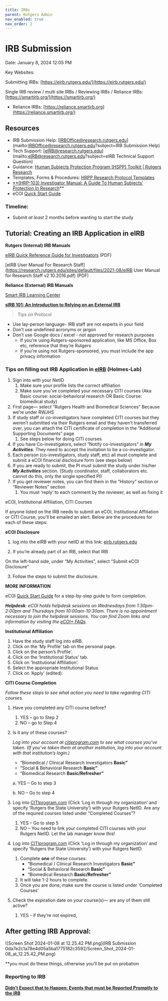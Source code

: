```yaml
---
title: IRBs
parent: Rutgers Admin
nav_enabled: true 
nav_order: 2
---
```


# IRB Submission

Date: January 8, 2024 12:05 PM

Key Websites: 

Submitting IRBs: [https://eirb.rutgers.edu/](https://eirb.rutgers.edu/) 

Single IRB review / multi site IRBs / Reviewing IRBs / Reliance IRBs: [https://smartirb.org/](https://smartirb.org/) 

- Reliance IRBs: [https://reliance.smartirb.org](https://reliance.smartirb.org/)

## Resources

- IRB Submission Help: [IRBOffice@research.rutgers.edu](mailto:IRBOffice@research.rutgers.edu?subject=IRB Submission Help)
- Tech Support: [eIRB@research.rutgers.edu](mailto:eIRB@research.rutgers.edu?subject=eIRB Technical Support Question)
- Guidance: [Human Subjects Protection Program (HSPP) Toolkit | Rutgers Research](https://research.rutgers.edu/researcher-support/research-compliance/human-subjects-protection-program-toolkit)
- Templates, Forms & Procedures: [HRPP Research Protocol Templates](https://research.rutgers.edu/researcher-support/research-compliance/human-research-protection-program/toolkit)
- [**(HRP-103) Investigator Manual: A Guide To Human Subjects’ Protection In Research](https://research.rutgers.edu/sites/default/files/2022-02/hrp-103_-_sop_-_investigator_manual_a_guide_to_hspp_1.21.22.pdf)**
- eCOI [Quick Start Guide](https://uec.rutgers.edu/wp-content/uploads/eCOI-Quick-Reference-Guide53.pdf)

### Timeline:

- Submit *at least* 2 months before wanting to start the study

## Tutorial: Creating an IRB Application in eIRB

**Rutgers (Internal) IRB Manuals**

[eIRB Quick Reference Guide for Investigators](https://research.rutgers.edu/sites/default/files/2021-04/eirb_quick_reference_guide_for_investigators_11.8.16_v2.pdf) (PDF)

[eIRB User Manual For Research Staff](https://research.rutgers.edu/sites/default/files/2021-08/eIRB User Manual for Research Staff v2 10.2016.pdf) (PDF)

**Reliance (External) IRB Manuals**

[Smart IRB Learning Center](https://smartirb.org/study-teams/)  

[**sIRB 101: An Introduction to Relying on an External IRB**](https://info.advarra.com/sirb101-wbnr-od.html)

> Tips on Protocol
> 
- Use lay-person language- IRB staff are not experts in your field
- Don’t use undefined acronyms or jargon
- Don’t use Google docs / excel - not approved for research purposes
    - If you’re using Rutgers-sponsored application, like MS Office, Box etc, reference that they’re Rutgers
    - if you’re using not Rutgers-sponsored, you must include the app privacy information

### Tips on filling out IRB Application in [eIRB](https://eirb.rutgers.edu/) (Holmes-Lab)

1. Sign into with your NetID
    1. Make sure your profile lists the correct affiliation
    2. Make sure you’ve completed your necessary CITI courses (Aka Basic course: social-behavioral research OR Basic Course: biomedical study)
2. First page— select “Rutgers Health and Biomedical Sciences” Because we’re under RWJHS
3. If study staff or co-investigators have completed CITI courses but they weren’t submitted via their Rutgers email and they haven’t transferred over, you can attach the CITI certificate of completion in the “Additional Supporting Documents” page 
    1. See steps below for doing CITI courses
4. If you have Co-investigators, select “Notify co-investigators” in ***My Activities***. They need to accept the invitation to be a co-investigator.
5. Each person (co-investigators, study staff, etc) all must complete and submit a eCOI financial disclosure form (see steps below)
6. If you are ready to submit, the PI must submit the study under his/her ***My Activities*** section. (Study coordinator, staff, collaborators etc. cannot do this, only the single specified PI)
7. If you get reviewer notes, you can find them in the “History” section or “Reviewer Notes” section
    1. You must ‘reply’ to each comment by the reviewer, as well as fixing it
    

eCOI, Institutional Affiliation, CITI Courses

If anyone listed on the IRB needs to submit an eCOI, Institutional Affiliation or CITI Course, you’ll be emailed an alert. Below are the procedures for each of these steps:

**eCOI Disclosure**

1. log into the eIRB with your netID at this link: [eirb.rutgers.edu](http://eirb.rutgers.edu) 

2. If you’re already part of an IRB, select that IRB

On the left-hand side, under “My Activities”, select “Submit eCOI Disclosure”

3. Follow the steps to submit the disclosure.

**MORE INFORMATION**

eCOI [Quick Start Guide](https://uec.rutgers.edu/wp-content/uploads/eCOI-Quick-Reference-Guide53.pdf) for a step-by-step guide to form completion. 

***Helpdesk**: eCOI holds helpdesk sessions on Wednesdays from 1:30pm-2:00pm and Thursdays from 10:00am-10:30am. There is no appointment necessary to join the helpdesk sessions. You can find Zoom links and information by visiting the [eCOI+ FAQs](https://research.rutgers.edu/researcher-support/research-compliance/conflict-interest).*

**Institutional Affiliation**

1. Have the study staff log into eIRB.
2. Click on the ‘My Profile’ tab on the personal page.
3. Click on the person’s Profile’.
4. Click on the ‘Institutional Status’ tab.
5. Click on ‘Institutional Affiliation’.
6. Select the appropriate Institutional Status.
7. Click on ‘Apply’ (edited)

**CITI Course Completion**

*Follow these steps to see what action you need to take regarding CITI courses.*

1. Have you completed any CITI course before?
    1. YES – go to Step 2
    2. NO – go to Step 4
2. Is it any of these courses?
    
    *Log into your account at [citiprogram.com](http://citiprogram.com) to see what courses you’ve taken. (If you’ve taken them at another institution, log into your account with that institution’s login.)*
    
    - “Biomedical / Clinical Research Investigators **Basic”**
    - “Social & Behavioral Research **Basic”**
    - “Biomedical Research **Basic/Refresher”**
    
    a.    YES – Go to step 3
    
    b.    NO – Go to step 4
    
3. Log into [CITIprogram.com](https://www.citiprogram.org/index.cfm?pageID=14) (Click ‘Log in through my organization’ and specify ‘Rutgers the State University’) with your Rutgers NetID. Are any of the required courses listed under “Completed Courses”?
    1. YES – Go to step 5
    2. NO – You need to link your completed CITI courses with your Rutgers NetID. Let the lab manager know this!
4. Log into [CITIprogram.com](https://www.citiprogram.org/index.cfm?pageID=14) (Click ‘Log in through my organization’ and specify ‘Rutgers the State University’) with your Rutgers NetID.
    1. Complete **one** of these courses:
        - “Biomedical / Clinical Research Investigators **Basic”**
        - “Social & Behavioral Research **Basic”**
        - “Biomedical Research **Basic/Refresher”**
    2. It will take 1-2 hours to complete.
    3. Once you are done, make sure the course is listed under ‘Completed Courses’
5. Check the expiration date on your course(s)— are any of them still active?
    1. YES - if they’re not expired, 

## After getting IRB Approval:

![Screen Shot 2024-01-08 at 12.25.42 PM.png](IRB Submission 0da7e2c1a78e4d05a5ba1775182c3592/Screen_Shot_2024-01-08_at_12.25.42_PM.png)

**you must do these things, otherwise you’ll be put on probation

### Reporting to IRB

[**Didn’t Expect that to Happen: Events that must be Reported Promptly to the IRB**](https://info.advarra.com/didnt-expect-that-to-happen-wbnr-od)